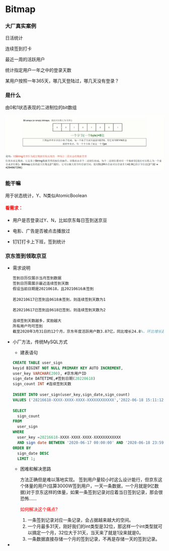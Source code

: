 # Bitmap
### 大厂真实案例

日活统计

连续签到打卡

最近一周的活跃用户

统计指定用户一年之中的登录天数

某用户按照一年365天，哪几天登陆过，哪几天没有登录？

### 是什么

由0和1状态表现的二进制位的bit数组

![](images/16.Bitmap说明.png)

### 能干嘛

用于状态统计，Y、N类似AtomicBoolean

#### <font color='red'> 看需求：</font>

- 用户是否登录过Y、N，比如京东每日签到送京豆

- 电影、广告是否被点击播放过

- 钉钉打卡上下班，签到统计

### 京东签到领取京豆

- 需求说明

  ```tex
  签到日历仅展示当月签到数据
  签到日历需展示最近连续签到天数
  假设当前日期是20210618，且20210616未签到
  
  若20210617已签到且0618未签到，则连续签到天数为1
  
  若20210617已签到且0618已签到，则连续签到天数为2
  
  连续签到天数越多，奖励越大
  所有用户均可签到
  截至2020年3月31日的12个月，京东年度活跃用户数3.87亿，同比增长24.8%，环比增长超2500万，此外，2020年3月移动端日均活跃用户数同比增长46%假设10%左右的用户参与签到，签到用户也高达3千万。。。
  ```

- 小厂方法，传统MySQL方式

  - 建表语句

  ```sql
  CREATE TABLE user_sign
  keyid BIGINT NOT NULL PRIMARY KEY AUTO INCREMENT,
  user_key VARCHAR(200), #京东用户ID
  sign_date DATETIME,#签到日期(20220618)
  sign_count INT #连续签到天数
  
  INSERT INTO user_sign(user_key,sign_date,sign_count)
  VALUES ('28216618-XXXX-XXXX-XXXX-XXXXXXXXXXXX','2022-06-18 15:11:12',1);
          
  SELECT
  	sign_count
  FROM
  	user_sign
  WHERE 
  	user_key =20216618-XXXX-XXXX-XXXX-XXXXXXXXXXXX 
  	AND sign date BETWEEN '2020-06-17 00:00:00' AND '2020-06-18 23:59:59'
  ORDER BY
  	sign_date DESC
  	LIMIT 1;
  ```

  - 困难和解决思路

    方法正确但是难以落地实现。
    签到用户量较小时这么设计能行，但京东这个体量的用户(估算3000W签到用户，一天一条数据，一个月就是9亿数据)对于京东这样的体量，如果一条签到记录对应着当日签到记录，那会很恐怖......

    <font color='red'> 如何解决这个痛点?</font>

    1. 一条签到记录对应一条记录，会占据越来越大的空间。
    2. 一个月最多31天，刚好我们的int类型是32位，那这样一个int类型就可以搞定一个月，32位大于31天，当天来了就是1没来就是0。
    3. 一条数据直接存储一个月的签到记录，不再是存储一天的签到记录。

- 















